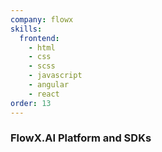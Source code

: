 ```yaml
---
company: flowx
skills:
  frontend:
    - html
    - css
    - scss
    - javascript
    - angular
    - react
order: 13
---
```


### FlowX.AI Platform and SDKs
